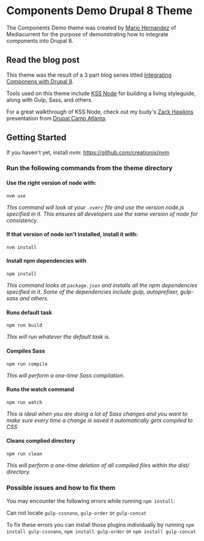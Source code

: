 # Components Demo Drupal 8 Theme
The Components Demo theme was created by [Mario Hernandez](https://twitter.com/imariohernandez) of Mediacurrent for the purpose of demonstrating how to integrate components into Drupal 8.

## Read the blog post
This theme was the result of a 3 part blog series titled [Integrating Componens with Drupal 8](https://www.mediacurrent.com/blog/integrating-components-drupal-8-part-1).

Tools used on this theme include [KSS Node](https://github.com/kss-node/kss-node) for building a living styleguide, along with Gulp, Sass, and others.

For a great walkthrough of KSS Node, check out my budy's [Zack Hawkins](https://twitter.com/ThatZackHawkins) presentation from [Drupal Camp Atlanta](https://youtu.be/q5FeyLuM5as?list=PL5rI_IBJiat3g7zivmhu-my2oPYlgRtTd).

## Getting Started
If you haven't yet, install nvm:
https://github.com/creationix/nvm

### Run the following commands from the theme directory

#### Use the right version of node with:
`nvm use`

_This command will look at your `.nvmrc` file and use the version node.js specified in it. This ensures all developers use the same version of node for consistency._

#### If that version of node isn't installed, install it with:
`nvm install`

#### Install npm dependencies with
`npm install`

_This command looks at `package.json` and installs all the npm dependencies specified in it.  Some of the dependencies include gulp, autoprefixer, gulp-sass and others._

#### Runs default task
`npm run build`

_This will run whatever the default task is._

#### Compiles Sass
`npm run compile`

_This will perform a one-time Sass compilation._

#### Runs the watch command
`npm run watch`

_This is ideal when you are doing a lot of Sass changes and you want to make sure every time a change is saved it automatically gets compiled to CSS_

#### Cleans complied directory
`npm run clean`

_This will perform a one-time deletion of all compiled files within the dist/ directory._

### Possible issues and how to fix them
You may encounter the following errors while running `npm install`:

Can not locate `gulp-cssnano`, `gulp-order` or `gulp-concat`

To fix these errors you can install those plugins individually by running `npm install gulp-cssnano`, `npm install gulp-order` or `npm install gulp-concat`

